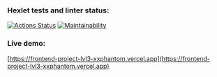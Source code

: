 ### Hexlet tests and linter status:
[![Actions Status](https://github.com/xxphantom/frontend-project-lvl3/workflows/hexlet-check/badge.svg)](https://github.com/xxphantom/frontend-project-lvl3/actions)
[![Maintainability](https://api.codeclimate.com/v1/badges/6eb2e7cb20dcaef800d0/maintainability)](https://codeclimate.com/github/xxphantom/frontend-project-lvl3/maintainability)

### Live demo:
[https://frontend-project-lvl3-xxphantom.vercel.app](https://frontend-project-lvl3-xxphantom.vercel.app)

